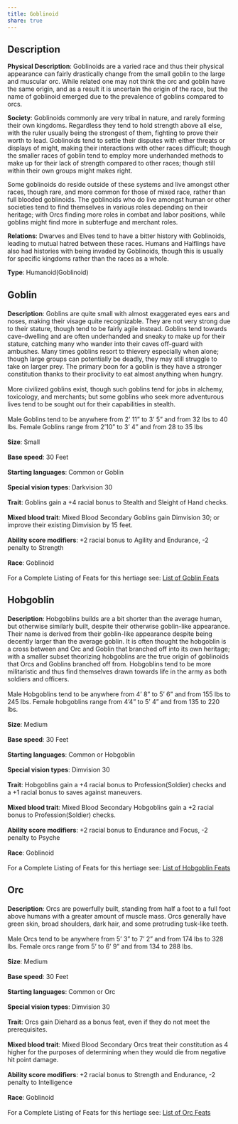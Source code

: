 ```yaml
---
title: Goblinoid
share: true
---
```


## Description

**Physical Description**: Goblinoids are a varied race and thus their physical appearance can fairly drastically change from the small goblin to the large and muscular orc. While related one may not think the orc and goblin have the same origin, and as a result it is uncertain the origin of the race, but the name of goblinoid emerged due to the prevalence of goblins compared to orcs.

**Society**: Goblinoids commonly are very tribal in nature, and rarely forming their own kingdoms. Regardless they tend to hold strength above all else, with the ruler usually being the strongest of them, fighting to prove their worth to lead. Goblinoids tend to settle their disputes with either threats or displays of might, making their interactions with other races difficult; though the smaller races of goblin tend to employ more underhanded methods to make up for their lack of strength compared to other races; though still within their own groups might makes right.

Some goblinoids do reside outside of these systems and live amongst other races, though rare, and more common for those of mixed race, rather than full blooded goblinoids. The goblinoids who do live amongst human or other societies tend to find themselves in various roles depending on their heritage; with Orcs finding more roles in combat and labor positions, while goblins might find more in subterfuge and merchant roles.

**Relations**: Dwarves and Elves tend to have a bitter history with Goblinoids, leading to mutual hatred between these races. Humans and Halflings have also had histories with being invaded by Goblinoids, though this is usually for specific kingdoms rather than the races as a whole.

**Type**: Humanoid(Goblinoid)
<h2><span><p>Goblin</p></span></h2><p><span><p><b>Description</b>:    Goblins are quite small with almost exaggerated eyes ears and noses, making their visage quite recognizable. They are not very strong due to their stature, though tend to be fairly agile instead. Goblins tend towards cave-dwelling and are often underhanded and sneaky to make up for their stature, catching many who wander into their caves off-guard with ambushes. Many times goblins resort to thievery especially when alone; though large groups can potentially be deadly, they may still struggle to take on larger prey. The primary boon for a goblin is they have a stronger constitution thanks to their proclivity to eat almost anything when hungry.<br><br>More civilized goblins exist, though such goblins tend for jobs in alchemy, toxicology, and merchants; but some goblins who seek more adventurous lives tend to be sought out for their capabilities in stealth.<br><br>Male Goblins tend to be anywhere from 2’ 11” to 3’ 5” and from 32 lbs to 40 lbs. Female Goblins range from 2’10” to 3’ 4” and from 28 to 35 lbs<br><br><b>Size</b>:    Small<br><br><b>Base speed</b>:    30 Feet<br><br><b>Starting languages</b>:    Common or Goblin<br><br><b>Special vision types</b>:    Darkvision 30<br><br><b>Trait</b>:    Goblins gain a +4 racial bonus to Stealth and Sleight of Hand checks.<br><br><b>Mixed blood trait</b>:    Mixed Blood Secondary Goblins gain Dimvision 30; or improve their existing Dimvision by 15 feet.<br><br><b>Ability score modifiers</b>:    +2 racial bonus to Agility and Endurance, -2 penalty to Strength<br><br><b>Race</b>:    Goblinoid<br><br>For a Complete Listing of Feats for this hertiage see: <a data-tooltip-position="top" aria-label="List of Goblin Feats" data-href="List of Goblin Feats" href="List of Goblin Feats" class="internal-link" target="_blank" rel="noopener">List of Goblin Feats</a></p></span></p><h2><span><p>Hobgoblin</p></span></h2><p><span><p><b>Description</b>:    Hobgoblins builds are a bit shorter than the average human, but otherwise similarly built, despite their otherwise goblin-like appearance. Their name is derived from their goblin-like appearance despite being decently larger than the average goblin. It is often thought the hobgoblin is a cross between and Orc and Goblin that branched off into its own heritage; with a smaller subset theorizing hobgoblins are the true origin of goblinoids that Orcs and Goblins branched off from. Hobgoblins tend to be more militaristic and thus find themselves drawn towards life in the army as both soldiers and officers.<br><br>Male Hobgoblins tend to be anywhere from 4’ 8” to 5’ 6” and from 155 lbs to 245 lbs. Female hobgoblins range from 4’4” to 5’ 4” and from 135 to 220 lbs.<br><br><b>Size</b>:    Medium<br><br><b>Base speed</b>:    30 Feet<br><br><b>Starting languages</b>:    Common or Hobgoblin<br><br><b>Special vision types</b>:    Dimvision 30<br><br><b>Trait</b>:    Hobgoblins gain a +4 racial bonus to Profession(Soldier) checks and a +1 racial bonus to saves against maneuvers.<br><br><b>Mixed blood trait</b>:    Mixed Blood Secondary Hobgoblins gain a +2 racial bonus to Profession(Soldier) checks.<br><br><b>Ability score modifiers</b>:    +2 racial bonus to Endurance and Focus, -2 penalty to Psyche<br><br><b>Race</b>:    Goblinoid<br><br>For a Complete Listing of Feats for this hertiage see: <a data-tooltip-position="top" aria-label="List of Hobgoblin Feats" data-href="List of Hobgoblin Feats" href="List of Hobgoblin Feats" class="internal-link" target="_blank" rel="noopener">List of Hobgoblin Feats</a></p></span></p><h2><span><p>Orc</p></span></h2><p><span><p><b>Description</b>:    Orcs are powerfully built, standing from half a foot to a full foot above humans with a greater amount of muscle mass. Orcs generally have green skin, broad shoulders, dark hair, and some protruding tusk-like teeth.<br><br>Male Orcs tend to be anywhere from 5’ 3” to 7’ 2” and from 174 lbs to 328 lbs. Female orcs range from 5’ to 6’ 9” and from 134 to 288 lbs.<br><br><b>Size</b>:    Medium<br><br><b>Base speed</b>:    30 Feet<br><br><b>Starting languages</b>:    Common or Orc<br><br><b>Special vision types</b>:    Dimvision 30<br><br><b>Trait</b>:    Orcs gain Diehard as a bonus feat, even if they do not meet the prerequisites.<br><br><b>Mixed blood trait</b>:    Mixed Blood Secondary Orcs treat their constitution as 4 higher for the purposes of determining when they would die from negative hit point damage.<br><br><b>Ability score modifiers</b>:    +2 racial bonus to Strength and Endurance, -2 penalty to Intelligence<br><br><b>Race</b>:    Goblinoid<br><br>For a Complete Listing of Feats for this hertiage see: <a data-tooltip-position="top" aria-label="List of Orc Feats" data-href="List of Orc Feats" href="List of Orc Feats" class="internal-link" target="_blank" rel="noopener">List of Orc Feats</a></p></span></p>